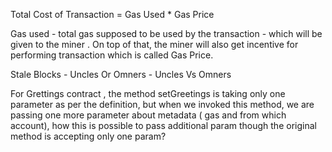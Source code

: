 Total Cost of Transaction = Gas Used  \* Gas Price

Gas used - total gas supposed to be used by the transaction - which will be given to the miner . On top of that, the miner will also get incentive for performing transaction which is called Gas Price.

Stale Blocks - Uncles Or Omners - Uncles Vs Omners

For Grettings contract , the method setGreetings is taking only one parameter as per the definition, but when we invoked this method, we are passing one more parameter about metadata \( gas and from which account\), how this is possible to pass additional param though the original method is accepting only one param?

